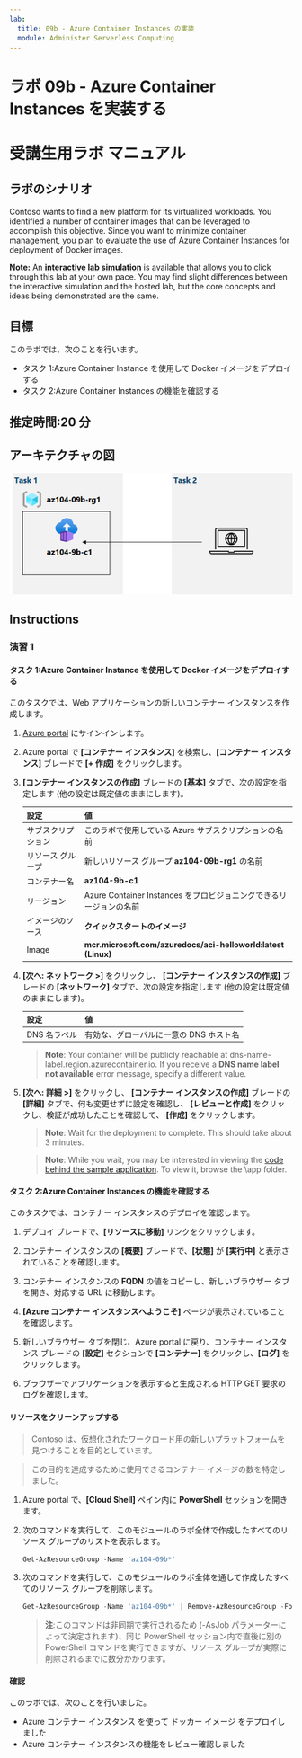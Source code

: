 ```yaml
---
lab:
  title: 09b - Azure Container Instances の実装
  module: Administer Serverless Computing
---
```


# <a name="lab-09b---implement-azure-container-instances"></a>ラボ 09b - Azure Container Instances を実装する
# <a name="student-lab-manual"></a>受講生用ラボ マニュアル

## <a name="lab-scenario"></a>ラボのシナリオ

Contoso wants to find a new platform for its virtualized workloads. You identified a number of container images that can be leveraged to accomplish this objective. Since you want to minimize container management, you plan to evaluate the use of Azure Container Instances for deployment of Docker images.

<bpt id="p1">**</bpt>Note:<ept id="p1">**</ept> An <bpt id="p2">**</bpt><bpt id="p3">[</bpt>interactive lab simulation<ept id="p3">](https://mslabs.cloudguides.com/guides/AZ-104%20Exam%20Guide%20-%20Microsoft%20Azure%20Administrator%20Exercise%2014)</ept><ept id="p2">**</ept> is available that allows you to click through this lab at your own pace. You may find slight differences between the interactive simulation and the hosted lab, but the core concepts and ideas being demonstrated are the same. 

## <a name="objectives"></a>目標

このラボでは、次のことを行います。

- タスク 1:Azure Container Instance を使用して Docker イメージをデプロイする
- タスク 2:Azure Container Instances の機能を確認する

## <a name="estimated-timing-20-minutes"></a>推定時間:20 分

## <a name="architecture-diagram"></a>アーキテクチャの図

![image](../media/lab09b.png)

## <a name="instructions"></a>Instructions

### <a name="exercise-1"></a>演習 1

#### <a name="task-1-deploy-a-docker-image-by-using-the-azure-container-instance"></a>タスク 1:Azure Container Instance を使用して Docker イメージをデプロイする

このタスクでは、Web アプリケーションの新しいコンテナー インスタンスを作成します。

1. [Azure portal](https://portal.azure.com) にサインインします。

1. Azure portal で **[コンテナー インスタンス]** を検索し、**[コンテナー インスタンス]** ブレードで **[+ 作成]** をクリックします。

1. **[コンテナー インスタンスの作成]** ブレードの **[基本]** タブで、次の設定を指定します (他の設定は既定値のままにします)。

    | 設定 | 値 |
    | ---- | ---- |
    | サブスクリプション | このラボで使用している Azure サブスクリプションの名前 |
    | リソース グループ | 新しいリソース グループ **az104-09b-rg1** の名前 |
    | コンテナー名 | **az104-9b-c1** |
    | リージョン | Azure Container Instances をプロビジョニングできるリージョンの名前 |
    | イメージのソース | **クイックスタートのイメージ** |
    | Image | **mcr.microsoft.com/azuredocs/aci-helloworld:latest (Linux)** |

1. **[次へ: ネットワーク >]** をクリックし、 **[コンテナー インスタンスの作成]** ブレードの **[ネットワーク]** タブで、次の設定を指定します (他の設定は既定値のままにします)。

    | 設定 | 値 |
    | --- | --- |
    | DNS 名ラベル | 有効な、グローバルに一意の DNS ホスト名 |

    ><bpt id="p1">**</bpt>Note<ept id="p1">**</ept>: Your container will be publicly reachable at dns-name-label.region.azurecontainer.io. If you receive a <bpt id="p1">**</bpt>DNS name label not available<ept id="p1">**</ept> error message, specify a different value.

1. **[次へ: 詳細 >]** をクリックし、 **[コンテナー インスタンスの作成]** ブレードの **[詳細]** タブで、何も変更せずに設定を確認し、 **[レビューと作成]** をクリックし、検証が成功したことを確認して、 **[作成]** をクリックします。

    ><bpt id="p1">**</bpt>Note<ept id="p1">**</ept>: Wait for the deployment to complete. This should take about 3 minutes.

    ><bpt id="p1">**</bpt>Note<ept id="p1">**</ept>: While you wait, you may be interested in viewing the <bpt id="p2">[</bpt>code behind the sample application<ept id="p2">](https://github.com/Azure-Samples/aci-helloworld)</ept>. To view it, browse the <ph id="ph1">\\</ph>app folder.

#### <a name="task-2-review-the-functionality-of-the-azure-container-instance"></a>タスク 2:Azure Container Instances の機能を確認する

このタスクでは、コンテナー インスタンスのデプロイを確認します。

1. デプロイ ブレードで、**[リソースに移動]** リンクをクリックします。

1. コンテナー インスタンスの **[概要]** ブレードで、**[状態]** が **[実行中]** と表示されていることを確認します。

1. コンテナー インスタンスの **FQDN** の値をコピーし、新しいブラウザー タブを開き、対応する URL に移動します。

1. **[Azure コンテナー インスタンスへようこそ]** ページが表示されていることを確認します。

1. 新しいブラウザー タブを閉じ、Azure portal に戻り、コンテナー インスタンス ブレードの **[設定]** セクションで **[コンテナー]** をクリックし、**[ログ]** をクリックします。

1. ブラウザーでアプリケーションを表示すると生成される HTTP GET 要求のログを確認します。

#### <a name="clean-up-resources"></a>リソースをクリーンアップする

>Contoso は、仮想化されたワークロード用の新しいプラットフォームを見つけることを目的としています。

>この目的を達成するために使用できるコンテナー イメージの数を特定しました。 

1. Azure portal で、**[Cloud Shell]** ペイン内に **PowerShell** セッションを開きます。

1. 次のコマンドを実行して、このモジュールのラボ全体で作成したすべてのリソース グループのリストを表示します。

   ```powershell
   Get-AzResourceGroup -Name 'az104-09b*'
   ```

1. 次のコマンドを実行して、このモジュールのラボ全体を通して作成したすべてのリソース グループを削除します。

   ```powershell
   Get-AzResourceGroup -Name 'az104-09b*' | Remove-AzResourceGroup -Force -AsJob
   ```

    >**注**:このコマンドは非同期で実行されるため (-AsJob パラメーターによって決定されます)、同じ PowerShell セッション内で直後に別の PowerShell コマンドを実行できますが、リソース グループが実際に削除されるまでに数分かかります。

#### <a name="review"></a>確認

このラボでは、次のことを行いました。

- Azure コンテナー インスタンス を使って ドッカー イメージ をデプロイしました
- Azure コンテナー インスタンスの機能をレビュー確認しました
